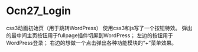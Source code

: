 # Ocn27_Login
css3动画初始页（用于跳转WordPress）
使用css3和js写了一个按钮特效。
弹出的最中间主页按钮用于fullpage插件切屏到WordPress；
左边的按钮用于WordPress登录；
右边的想做一个点击弹出各种功能模块的“+”菜单效果。
